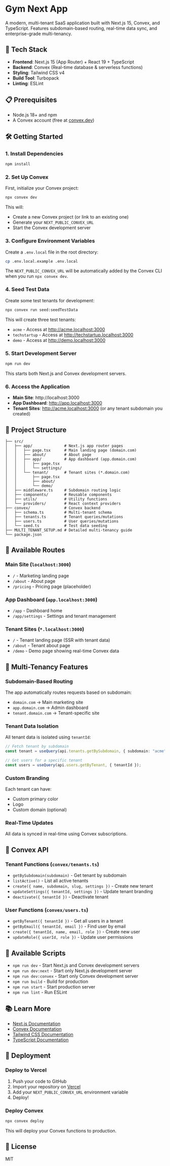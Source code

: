 # Gym Next App

A modern, multi-tenant SaaS application built with Next.js 15, Convex, and TypeScript. Features subdomain-based routing, real-time data sync, and enterprise-grade multi-tenancy.

## 🚀 Tech Stack

- **Frontend**: Next.js 15 (App Router) + React 19 + TypeScript
- **Backend**: Convex (Real-time database & serverless functions)
- **Styling**: Tailwind CSS v4
- **Build Tool**: Turbopack
- **Linting**: ESLint

## 📋 Prerequisites

- Node.js 18+ and npm
- A Convex account (free at [convex.dev](https://convex.dev))

## 🛠️ Getting Started

### 1. Install Dependencies

```bash
npm install
```

### 2. Set Up Convex

First, initialize your Convex project:

```bash
npx convex dev
```

This will:
- Create a new Convex project (or link to an existing one)
- Generate your `NEXT_PUBLIC_CONVEX_URL`
- Start the Convex development server

### 3. Configure Environment Variables

Create a `.env.local` file in the root directory:

```bash
cp .env.local.example .env.local
```

The `NEXT_PUBLIC_CONVEX_URL` will be automatically added by the Convex CLI when you run `npx convex dev`.

### 4. Seed Test Data

Create some test tenants for development:

```bash
npx convex run seed:seedTestData
```

This will create three test tenants:
- `acme` - Access at http://acme.localhost:3000
- `techstartup` - Access at http://techstartup.localhost:3000
- `demo` - Access at http://demo.localhost:3000

### 5. Start Development Server

```bash
npm run dev
```

This starts both Next.js and Convex development servers.

### 6. Access the Application

- **Main Site**: http://localhost:3000
- **App Dashboard**: http://app.localhost:3000
- **Tenant Sites**: http://acme.localhost:3000 (or any tenant subdomain you created)

## 📁 Project Structure

```
├── src/
│   ├── app/              # Next.js app router pages
│   │   ├── page.tsx      # Main landing page (domain.com)
│   │   ├── about/        # About page
│   │   ├── app/          # App dashboard (app.domain.com)
│   │   │   ├── page.tsx
│   │   │   └── settings/
│   │   └── tenant/       # Tenant sites (*.domain.com)
│   │       ├── page.tsx
│   │       ├── about/
│   │       └── demo/
│   ├── middleware.ts     # Subdomain routing logic
│   ├── components/       # Reusable components
│   ├── utils/            # Utility functions
│   └── providers/        # React context providers
├── convex/               # Convex backend
│   ├── schema.ts         # Multi-tenant schema
│   ├── tenants.ts        # Tenant queries/mutations
│   ├── users.ts          # User queries/mutations
│   └── seed.ts           # Test data seeding
├── MULTI_TENANT_SETUP.md # Detailed multi-tenancy guide
└── package.json
```

## 🎯 Available Routes

### Main Site (`localhost:3000`)
- `/` - Marketing landing page
- `/about` - About page
- `/pricing` - Pricing page (placeholder)

### App Dashboard (`app.localhost:3000`)
- `/app` - Dashboard home
- `/app/settings` - Settings and tenant management

### Tenant Sites (`*.localhost:3000`)
- `/` - Tenant landing page (SSR with tenant data)
- `/about` - Tenant about page
- `/demo` - Demo page showing real-time Convex data

## 🏢 Multi-Tenancy Features

### Subdomain-Based Routing

The app automatically routes requests based on subdomain:
- `domain.com` → Main marketing site
- `app.domain.com` → Admin dashboard
- `tenant.domain.com` → Tenant-specific site

### Tenant Data Isolation

All tenant data is isolated using `tenantId`:

```typescript
// Fetch tenant by subdomain
const tenant = useQuery(api.tenants.getBySubdomain, { subdomain: "acme" });

// Get users for a specific tenant
const users = useQuery(api.users.getByTenant, { tenantId });
```

### Custom Branding

Each tenant can have:
- Custom primary color
- Logo
- Custom domain (optional)

### Real-Time Updates

All data is synced in real-time using Convex subscriptions.

## 📝 Convex API

### Tenant Functions (`convex/tenants.ts`)

- `getBySubdomain(subdomain)` - Get tenant by subdomain
- `listActive()` - List all active tenants
- `create({ name, subdomain, slug, settings })` - Create new tenant
- `updateSettings({ tenantId, settings })` - Update tenant branding
- `deactivate({ tenantId })` - Deactivate tenant

### User Functions (`convex/users.ts`)

- `getByTenant({ tenantId })` - Get all users in a tenant
- `getByEmail({ tenantId, email })` - Find user by email
- `create({ tenantId, name, email, role })` - Create new user
- `updateRole({ userId, role })` - Update user permissions

## 🔧 Available Scripts

- `npm run dev` - Start Next.js and Convex development servers
- `npm run dev:next` - Start only Next.js development server
- `npm run dev:convex` - Start only Convex development server
- `npm run build` - Build for production
- `npm run start` - Start production server
- `npm run lint` - Run ESLint

## 📚 Learn More

- [Next.js Documentation](https://nextjs.org/docs)
- [Convex Documentation](https://docs.convex.dev)
- [Tailwind CSS Documentation](https://tailwindcss.com/docs)
- [TypeScript Documentation](https://www.typescriptlang.org/docs)

## 🚢 Deployment

### Deploy to Vercel

1. Push your code to GitHub
2. Import your repository on [Vercel](https://vercel.com)
3. Add your `NEXT_PUBLIC_CONVEX_URL` environment variable
4. Deploy!

### Deploy Convex

```bash
npx convex deploy
```

This will deploy your Convex functions to production.

## 📄 License

MIT
